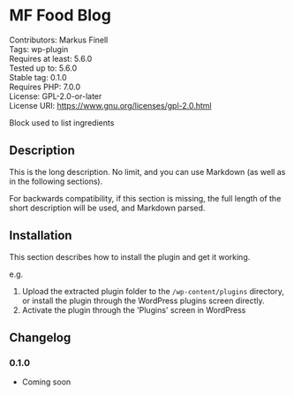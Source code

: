 # MF Food Blog

Contributors:      Markus Finell  
Tags:              wp-plugin  
Requires at least: 5.6.0  
Tested up to:      5.6.0  
Stable tag:        0.1.0  
Requires PHP:      7.0.0  
License:           GPL-2.0-or-later  
License URI:       https://www.gnu.org/licenses/gpl-2.0.html  

Block used to list ingredients

## Description

This is the long description. No limit, and you can use Markdown (as well as in the following sections).

For backwards compatibility, if this section is missing, the full length of the short description will be used, and
Markdown parsed.

## Installation

This section describes how to install the plugin and get it working.

e.g.

1. Upload the extracted plugin folder to the `/wp-content/plugins` directory, or install the plugin through the WordPress plugins screen directly.
2. Activate the plugin through the 'Plugins' screen in WordPress

## Changelog

### 0.1.0
* Coming soon